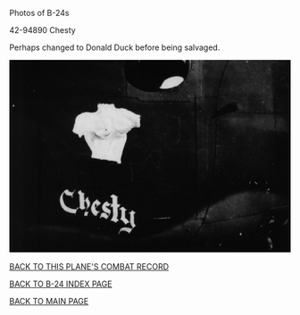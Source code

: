 
Photos of B-24s






 




42-94890 Chesty  

Perhaps changed to Donald Duck before being salvaged.  
  

![](42-94890.jpg)  
  

[BACK TO THIS PLANE'S COMBAT RECORD](../b24s/42-94890.md)  

[BACK TO B-24 INDEX PAGE](../000b24s.md)  

[BACK TO MAIN PAGE](../index.md)


